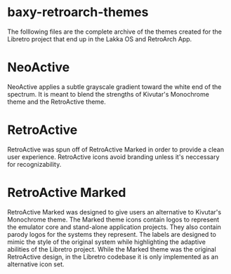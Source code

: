 # baxy-retroarch-themes
The folllowing files are the complete archive of the themes created for the Libretro project that end up in the Lakka OS and RetroArch App.
# NeoActive
NeoActive applies a subtle grayscale gradient toward the white end of the spectrum.  It is meant to blend the strengths of Kivutar's Monochrome theme and the RetroActive theme. 
# RetroActive
RetroActive was spun off of RetroActive Marked in order to provide a clean user experience. RetroActive icons avoid branding unless it's neccessary for recognizability.
# RetroActive Marked
RetroActive Marked was designed to give users an alternative to Kivutar's Monochrome theme. The Marked theme icons contain logos to represent the emulator core and stand-alone application projects. They also contain parody logos for the systems they represent. The labels are designed to mimic the style of the original system while highlighting the adaptive abilities of the Libretro project.  While the Marked theme was the original RetroActive design, in the Libretro codebase it is only implemented as an alternative icon set.
